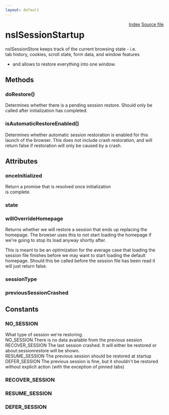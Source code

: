 ```yaml
---
layout: default
---
```

<div class='links' style='float:right'><a href="../index.html">Index</a>
<a href="http://dxr.mozilla.org/mozilla-central/source/browser/components/sessionstore/nsISessionStartup.idl">Source file</a>
</div>

# nsISessionStartup #
  
nsISessionStore keeps track of the current browsing state - i.e.  
tab history, cookies, scroll state, form data, and window features  
- and allows to restore everything into one window.  
  

## Methods ##

### doRestore() ###
  
Determines whether there is a pending session restore. Should only be  
called after initialization has completed.  
  

### isAutomaticRestoreEnabled() ###
  
Determines whether automatic session restoration is enabled for this  
launch of the browser. This does not include crash restoration, and will  
return false if restoration will only be caused by a crash.  
  

## Attributes ##

### onceInitialized ###
  
Return a promise that is resolved once initialization  
is complete.  
  

### state ###

### willOverrideHomepage ###
  
Returns whether we will restore a session that ends up replacing the  
homepage. The browser uses this to not start loading the homepage if  
we're going to stop its load anyway shortly after.  
  
This is meant to be an optimization for the average case that loading the  
session file finishes before we may want to start loading the default  
homepage. Should this be called before the session file has been read it  
will just return false.  
  

### sessionType ###

### previousSessionCrashed ###

## Constants ##

### NO_SESSION ###
  
What type of session we're restoring.  
NO_SESSION       There is no data available from the previous session  
RECOVER_SESSION  The last session crashed. It will either be restored or  
                 about:sessionrestore will be shown.  
RESUME_SESSION   The previous session should be restored at startup  
DEFER_SESSION    The previous session is fine, but it shouldn't be restored  
                 without explicit action (with the exception of pinned tabs)  
  

### RECOVER_SESSION ###

### RESUME_SESSION ###

### DEFER_SESSION ###
